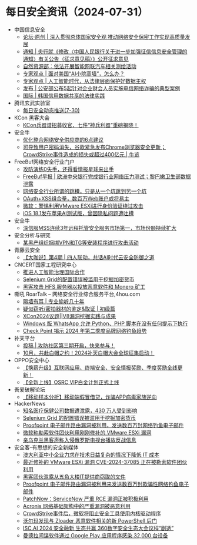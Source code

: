 # 每日安全资讯（2024-07-31）

- 中国信息安全
  - [论坛·原创 | 深入贯彻总体国家安全观 推动网络安全保密工作实现高质量发展](https://mp.weixin.qq.com/s?__biz=MzA5MzE5MDAzOA==&mid=2664221043&idx=1&sn=b204511290952d4639d27fe2f760768d&chksm=8b59cb8abc2e429c3056a01842712d77e8547d0ccc19ed9209da6522401317075eb9bd837720&scene=58&subscene=0#rd)
  - [通知 | 央行就《修改〈中国人民银行关于进一步加强征信信息安全管理的通知〉有关公告（征求意见稿）》公开征求意见](https://mp.weixin.qq.com/s?__biz=MzA5MzE5MDAzOA==&mid=2664221043&idx=2&sn=346250209125530dfcea143a7e10b6ed&chksm=8b59cb8abc2e429cf1a86a18bd63ccbd39996a6e733b08d53e6758fe317ad9109ffd85a0b555&scene=58&subscene=0#rd)
  - [自然资源部：依法开展智能网联汽车相关测绘活动](https://mp.weixin.qq.com/s?__biz=MzA5MzE5MDAzOA==&mid=2664221043&idx=3&sn=8993804047e9b9ea05f8209919b819b4&chksm=8b59cb8abc2e429c9cde800626fbc6a65185c83ce76d9b932b37ea8488b24b0ba3586185c419&scene=58&subscene=0#rd)
  - [专家观点 | 面对美国“AI小院高墙”，怎么办？](https://mp.weixin.qq.com/s?__biz=MzA5MzE5MDAzOA==&mid=2664221043&idx=4&sn=33322c0c1e445c83ffd98a37603df317&chksm=8b59cb8abc2e429c94d916da7eef88b51352da008be37f8c4cd3a9fe327fd71199577f3b1f25&scene=58&subscene=0#rd)
  - [专家观点 | 人工智能时代，从法律层面保护好数据主权](https://mp.weixin.qq.com/s?__biz=MzA5MzE5MDAzOA==&mid=2664221043&idx=5&sn=1301c43e88f8792618a61bb124285476&chksm=8b59cb8abc2e429cc1bba09948c80ba06c32e14bd9c599f4af5167a52f1f8259c93b0d0873de&scene=58&subscene=0#rd)
  - [发布 | 公安部公布5起针对企业财会人员实施电信网络诈骗的典型案例](https://mp.weixin.qq.com/s?__biz=MzA5MzE5MDAzOA==&mid=2664221043&idx=6&sn=ad63876ab6771e5913fb39d3cc146aaa&chksm=8b59cb8abc2e429c97a74b46ad0cf05917df187209c0a637fa68dfa2dc591b0f2b2109e5baf1&scene=58&subscene=0#rd)
  - [国际 | 韩国信用数据共享的法律实践](https://mp.weixin.qq.com/s?__biz=MzA5MzE5MDAzOA==&mid=2664221043&idx=7&sn=9852b283366ba4f8e6227f63012889ee&chksm=8b59cb8abc2e429cecb1ef388975efc17232f5bb3aa85f943ce834cc04cb1622a1587dbe3fa9&scene=58&subscene=0#rd)
- 腾讯玄武实验室
  - [每日安全动态推送(7-30)](https://mp.weixin.qq.com/s?__biz=MzA5NDYyNDI0MA==&mid=2651959745&idx=1&sn=17718cec5e416a8ed0a92a93bd3f3ffb&chksm=8baed15ebcd95848b2955518ea6b07115a26501a3e891cae15fc6500a267516e9db0a4133b14&scene=58&subscene=0#rd)
- KCon 黑客大会
  - [KCon兵器谱招募收官，七件“神兵利器”重磅揭晓！](https://mp.weixin.qq.com/s?__biz=MzIzOTAwNzc1OQ==&mid=2651137704&idx=1&sn=2d56f1a4ec06051fab22ee5d59bb5647&chksm=f2c127c8c5b6aedeaf1d50503922078afe51833797c17b88792879e9559b2417688d40ef4698&scene=58&subscene=0#rd)
- 安全牛
  - [优化整合网络安全供应商的6点建议](https://mp.weixin.qq.com/s?__biz=MjM5Njc3NjM4MA==&mid=2651131320&idx=1&sn=ff3e4169854b1ea7d9a0af57630d51ef&chksm=bd15bd6b8a62347d7e312596f70b8a4320f61ef507befdd3db74f29e4e96758b95ef4a7ffb77&scene=58&subscene=0#rd)
  - [可导致用户密码消失，谷歌紧急发布Chrome浏览器安全更新；CrowdStrike事件造成的损失或超过400亿元 | 牛­览](https://mp.weixin.qq.com/s?__biz=MjM5Njc3NjM4MA==&mid=2651131320&idx=2&sn=935693c24acc20d271bb15ddc2b08f98&chksm=bd15bd6b8a62347dd47c074c540be52116725368e51cf5a7f0e8e38897801e723f9a79fbd8ac&scene=58&subscene=0#rd)
- FreeBuf网络安全行业门户
  - [攻防演练0失手，还得看情报星球来出手](https://www.freebuf.com/fevents/407370.html)
  - [FreeBuf早报 | 欧洲中央银行完成银行业网络压力测试；黎巴嫩卫生部数据泄露](https://www.freebuf.com/news/407363.html)
  - [网络安全行业所谓的跳槽，只是从一个坑跳到另一个坑](https://www.freebuf.com/news/407339.html)
  - [OAuth+XSS组合拳，数百万Web账户或将易主](https://www.freebuf.com/news/407325.html)
  - [微软：警惕利用VMware ESXi进行身份验证绕过攻击](https://www.freebuf.com/news/407317.html)
  - [iOS 18.1发布苹果AI测试版，曾因隐私问题遭吐槽](https://www.freebuf.com/news/407302.html)
- 安全牛
  - [深信服MSS连续3年远程托管安全服务市场第一，市场份额持续扩大](https://www.aqniu.com/vendor/105713.html)
- 安全分析与研究
  - [某黑产组织捆绑VPN和TG等安装程序进行攻击活动](https://mp.weixin.qq.com/s?__biz=MzA4ODEyODA3MQ==&mid=2247488634&idx=1&sn=5c75e774865edb85496adbb901ebc095&chksm=902fbb52a758324407816b468e54ba700a0366696f347a4fb14a8c5cdc2878a0e80911e522b9&scene=58&subscene=0#rd)
- 青藤云安全
  - [【大咖说】第4期 | 四人联动，共话AI时代云安全防御之道](https://mp.weixin.qq.com/s?__biz=MzAwNDE4Mzc1NA==&mid=2650849209&idx=1&sn=6fe1d89d26c10a3567cede608ee2d6bb&chksm=80dbdc1cb7ac550acaa02d650aa5d2a014a97c6d91c490ad66132845f812a260bd970b297090&scene=58&subscene=0#rd)
- CNCERT国家工程研究中心
  - [推进人工智能治理国际合作](https://mp.weixin.qq.com/s?__biz=MzUzNDYxOTA1NA==&mid=2247546098&idx=1&sn=599e20ab83400daa5ea3343a766e31f0&chksm=fa938233cde40b25a9954782cf09948320209d69e93ac3e6194423c2dd21137c891504d3e49b&scene=58&subscene=0#rd)
  - [Selenium Grid的配置错误被滥用于挖掘加密货币](https://mp.weixin.qq.com/s?__biz=MzUzNDYxOTA1NA==&mid=2247546098&idx=2&sn=99907ada4f3c4cd8918ed01877001887&chksm=fa938233cde40b25eda50bb3dc7df25c707a0ef7e14e4f5caff0e17c2a263360b53979e00971&scene=58&subscene=0#rd)
  - [黑客攻击 HFS 服务器以投放恶意软件和 Monero 矿工](https://mp.weixin.qq.com/s?__biz=MzUzNDYxOTA1NA==&mid=2247546098&idx=3&sn=620fa6971dcbe225975ef8561d42a07b&chksm=fa938233cde40b2581578411b8372f7b5d8581713e3419fb9d9598d361f7959e641a11ac8c39&scene=58&subscene=0#rd)
- 嘶吼 RoarTalk – 网络安全行业综合服务平台,4hou.com
  - [隔墙有耳 | 专业偷听几十年](https://www.4hou.com/posts/MX85)
  - [疑似窃听/密拍器材的鉴定&amp;取证 | 初级篇](https://www.4hou.com/posts/GA68)
  - [XCon2024议题||V8漏洞挖掘实践与成果](https://www.4hou.com/posts/Dx9x)
  - [Windows 版 WhatsApp 允许 Python、PHP 脚本在没有任何提示下执行](https://www.4hou.com/posts/xyv9)
  - [Check Point 揭示 2024 年第二季度品牌网络钓鱼趋势](https://www.4hou.com/posts/zAKY)
- 补天平台
  - [投稿 | 攻防社区第三期开启，快来参与！](https://mp.weixin.qq.com/s?__biz=MzI2NzY5MDI3NQ==&mid=2247504480&idx=1&sn=10ab014ac59396a70576159985457f8a&chksm=eaf99a2cdd8e133a15c5ddef76d0855c59118b30774a7a20e5a1ee24f0cc34d992cbd43437bc&scene=58&subscene=0#rd)
  - [10月，共赴白帽之约！2024补天白帽大会全球征集启动！](https://mp.weixin.qq.com/s?__biz=MzI2NzY5MDI3NQ==&mid=2247504480&idx=2&sn=aad38c1de5d7c0d7e5b3133cbd0a9398&chksm=eaf99a2cdd8e133ac8b079f986f7e1ecd478c9f60e33f9e6753d73c1fb45a6b0ad005af06ea7&scene=58&subscene=0#rd)
- OPPO安全中心
  - [【换薪升级】互联网应用、终端安全、安全情报奖励、季度奖励全线更新！](https://mp.weixin.qq.com/s?__biz=MzUyNzc4Mzk3MQ==&mid=2247493692&idx=1&sn=41c085aebf628bfbccd609df4c027c2b&chksm=fa78e970cd0f60660fb4ed016a04e39af0c38ab63ccc55cb305ce617c98ad367f72c745fdd86&scene=58&subscene=0#rd)
  - [【全新上线】OSRC VIP白金计划正式上线](https://mp.weixin.qq.com/s?__biz=MzUyNzc4Mzk3MQ==&mid=2247493692&idx=2&sn=023f6f2975997c69279b63674236c8f8&chksm=fa78e970cd0f6066f037d66bffc139c54681658cbda102c4274509091657e037780098521e97&scene=58&subscene=0#rd)
- 吾爱破解论坛
  - [【移动样本分析】移动端假冒借贷，诈骗APP病毒家族逆向](https://mp.weixin.qq.com/s?__biz=MjM5Mjc3MDM2Mw==&mid=2651141040&idx=1&sn=3bd58f858a3caf70ecb633f2b66d3c8a&chksm=bd50a3e48a272af2749eb324526f5a215b483f749211611dcd69f69e2b9163090fcea8852703&scene=58&subscene=0#rd)
- HackerNews
  - [知名医疗保健公司数据遭泄露，430 万人受到影响](https://hackernews.cc/archives/54191)
  - [Selenium Grid 的配置错误被滥用于挖掘加密货币](https://hackernews.cc/archives/54181)
  - [Proofpoint 电子邮件路由漏洞被利用，发送数百万封网络钓鱼电子邮件](https://hackernews.cc/archives/54171)
  - [微软称勒索软件团伙利用刚刚修补的 VMware ESXi 漏洞](https://hackernews.cc/archives/54168)
  - [亲乌克兰黑客声称入侵俄罗斯电视台播放反战信息](https://hackernews.cc/archives/54163)
- 安全客-有思想的安全新媒体
  - [澳大利亚中小企业力求在技术日益复杂的情况下降低 IT 成本](https://www.anquanke.com/post/id/298559)
  - [最近修补的 VMware ESXi 漏洞 CVE-2024-37085 正在被勒索软件团伙利用](https://www.anquanke.com/post/id/298562)
  - [黑客团伙泄露从五角大楼IT提供商窃取的文件](https://www.anquanke.com/post/id/298568)
  - [Proofpoint 电子邮件路由漏洞被利用来发送数百万封欺骗性网络钓鱼电子邮件](https://www.anquanke.com/post/id/298574)
  - [PatchNow：ServiceNow 严重 RCE 漏洞正被积极利用](https://www.anquanke.com/post/id/298577)
  - [Acronis 网络基础架构中的严重漏洞被恶意利用](https://www.anquanke.com/post/id/298571)
  - [CrowdStrike事件后，微软将阻止安全工具使用内核驱动程序](https://www.anquanke.com/post/id/298581)
  - [沃尔玛发现与 Zloader 恶意软件相关的新 PowerShell 后门](https://www.anquanke.com/post/id/298584)
  - [ISC.AI 2024 安全融新 生态共赢 360数字安全生态大会议程“剧透”](https://www.anquanke.com/post/id/298587)
  - [曼德拉间谍软件通过 Google Play 应用程序感染 32,000 台设备](https://www.anquanke.com/post/id/298592)
